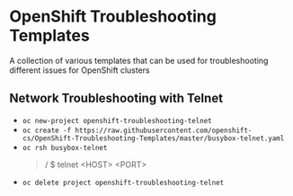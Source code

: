 # OpenShift Troubleshooting Templates

A collection of various templates that can be used for troubleshooting different issues for OpenShift clusters


## Network Troubleshooting with Telnet

+ `oc new-project openshift-troubleshooting-telnet`
+ `oc create -f https://raw.githubusercontent.com/openshift-cs/OpenShift-Troubleshooting-Templates/master/busybox-telnet.yaml`
+ `oc rsh busybox-telnet`
    > / $ telnet \<HOST\> \<PORT\>
+ `oc delete project openshift-troubleshooting-telnet`
